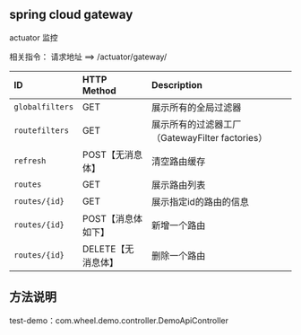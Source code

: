 ## spring cloud gateway 

actuator 监控

相关指令： 请求地址 ==> /actuator/gateway/

| ID              | HTTP Method        | Description                                     |
| :-------------- | :----------------- | :---------------------------------------------- |
| `globalfilters` | GET                | 展示所有的全局过滤器                            |
| `routefilters`  | GET                | 展示所有的过滤器工厂（GatewayFilter factories） |
| `refresh`       | POST【无消息体】   | 清空路由缓存                                    |
| `routes`        | GET                | 展示路由列表                                    |
| `routes/{id}`   | GET                | 展示指定id的路由的信息                          |
| `routes/{id}`   | POST【消息体如下】 | 新增一个路由                                    |
| `routes/{id}`   | DELETE【无消息体】 | 删除一个路由                                    |



## 方法说明

test-demo：com.wheel.demo.controller.DemoApiController



